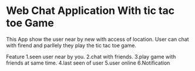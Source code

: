 # Web Chat Application With tic tac toe Game
This App show the user near by new with access of location.
User can chat with firend and parllely they play the tic tac toe game.

Feature 
1.seen user near by you. 
2.chat with friends. 
3.play game with friends at same time.
4.last seen of user 
5.user online 
6.Notification
